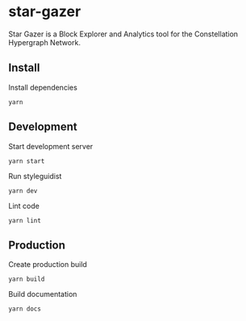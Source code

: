 # star-gazer
Star Gazer is a Block Explorer and Analytics tool for the Constellation Hypergraph Network.


## Install

Install dependencies

```shell
yarn
```

## Development

Start development server

```shell
yarn start
```

Run styleguidist

```shell
yarn dev
```

Lint code

```shell
yarn lint
```

## Production

Create production build

```shell
yarn build
```

Build documentation

```shell
yarn docs
```
